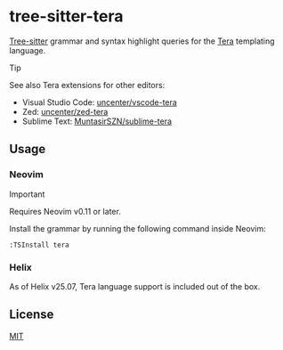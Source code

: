 # tree-sitter-tera

[Tree-sitter](https://tree-sitter.github.io/tree-sitter/) grammar and syntax highlight queries for the [Tera](https://keats.github.io/tera/) templating language.

> [!TIP]
> See also Tera extensions for other editors:
> - Visual Studio Code: [uncenter/vscode-tera](https://github.com/uncenter/vscode-tera)
> - Zed: [uncenter/zed-tera](https://github.com/uncenter/zed-tera)
> - Sublime Text: [MuntasirSZN/sublime-tera](https://github.com/MuntasirSZN/sublime-tera)

## Usage

### Neovim

> [!IMPORTANT]
> Requires Neovim v0.11 or later.

Install the grammar by running the following command inside Neovim:

```
:TSInstall tera
```

### Helix

As of Helix v25.07, Tera language support is included out of the box.

## License

[MIT](LICENSE)
